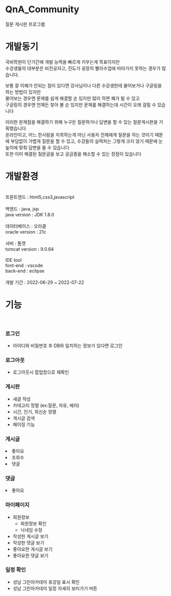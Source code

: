# QnA_Community
질문 게시판 프로그램 <br>
<h1>개발동기</h1>
<p>
국비학원이 단기간에 개발 능력을 빠르게 키우는게 목표이지만<br>
수강생들의 대부분은 비전공자고, 진도가 굉장히 빨라수업에 따라가지 못하는 경우가 많습니다.<br>
</p>

<p>
보통 잘 이해가 안되는 점이 있다면 강사님이나 다른 수강생한테 물어보거나 구글링을 하는 방법이 있지만<br>
물어보는 경우엔 문제를 쉽게 해결할 순 있지만 많이 하면 폐가 될 수 있고<br>
구글링의 경우엔 언제든 찾아 볼 순 있지만 문제를 해결하는데 시간이 오래 걸릴 수 있습니다<br>
</p>

<p>
이러한 문제점을 해결하기 위해 누구든 질문하거나 답변을 할 수 있는 질문게시판을 기획했습니다<br>
온라인이고, 어느 한사람을 지목하는게 아닌 사용자 전체에게 질문을 하는 것이기 때문에 부담없이 가볍게 질문을 할 수 있고,
수강들의 실력차는 그렇게 크지 않기 때문에 눈높이에 맞춰 답변을 들 수 있습니다 <br>
또한 이미 해결된 질문글을 보고 궁금증을 해소할 수 있는 장점이 있습니다<br>
</p>


<h1>개발환경</h1> <br>
프론트엔드 : html5,css3,javascript <br>
 <br>
백엔드 : java, jsp <br>
java version : JDK 1.8.0 <br>
 <br>
데이터베이스 : 오라클 <br>
oracle version : 21c <br>
 <br>
서버 : 톰캣 <br>
tomcat version : 9.0.64 <br>
 <br>
IDE tool  <br>
font-end : vscode <br>
back-end : eclipse <br>
<br>
개발 기간 : 2022-06-29 ~ 2022-07-22<br>

<h1>기능</h1>  <br>
<h3>로그인</h3>
<ul>
<li>아이디와 비밀번호 후 DB와 일치하는 정보가 있다면 로그인</li>
</ul>
<h3>로그아웃</h3>
<ul>
<li>로그아웃시 팝업창으로 재확인</li>
</ul>

<h3>게시판</h3>
<ul>
<li>새글 작성</li>
<li>카테고리 정렬 (ex:질문, 자유, 에러)</li>
<li>시간, 인기, 최신순 정렬 </li>
<li>게시글 검색</li>
<li>페이징 기능</li>
</ul>

<h3>게시글</h3>
<li>좋아요</li>
<li>조회수</li>
<li>댓글</li>

<h3>댓글</h3>
<li>좋아요</li>

<h3>마이페이지</h3>
<ul>
<li>
회원정보
<ul>
<li>회원정보 확인</li>
<li>닉네임 수정</li>
</ul>
</li>
<li>작성한 게시글 보기</li>
<li>작성한 댓글 보기</li>
<li>좋아요한 게시글 보기</li>
<li>좋아요한 댓글 보기</li>
</ul>

<h3>일정 확인</h3>
<ul>
<li>성남 그린아카데미 휴강일 표시 확인</li>
<li>성남 그린아카데미 일정 자세히 보러가기 버튼</li>
</ul>

